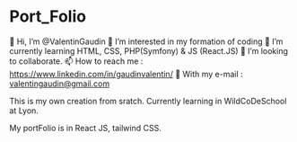 # Port_Folio


👋 Hi, I’m @ValentinGaudin
👀 I’m interested in my formation of coding
🌱 I’m currently learning HTML, CSS, PHP(Symfony) & JS (React.JS)
💞️ I’m looking to collaborate.
📫 How to reach me : https://www.linkedin.com/in/gaudinvalentin/
📧 With my e-mail : valentingaudin@gmail.com

This is my own creation from sratch.
Currently learning in WildCoDeSchool at Lyon.

My portFolio is in React JS, tailwind CSS.